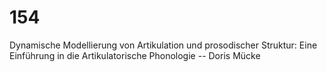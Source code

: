 # 154
Dynamische Modellierung von Artikulation und prosodischer Struktur: Eine Einführung in die Artikulatorische Phonologie  -- Doris Mücke

